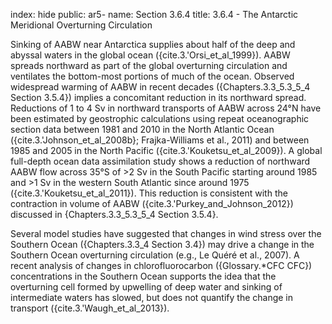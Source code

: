 index: hide
public: ar5-
name: Section 3.6.4
title: 3.6.4 - The Antarctic Meridional Overturning Circulation

Sinking of AABW near Antarctica supplies about half of the deep and abyssal waters in the global ocean ({cite.3.'Orsi_et_al_1999}). AABW spreads northward as part of the global overturning circulation and ventilates the bottom-most portions of much of the ocean. Observed widespread warming of AABW in recent decades ({Chapters.3.3_5.3_5_4 Section 3.5.4}) implies a concomitant reduction in its northward spread. Reductions of 1 to 4 Sv in northward transports of AABW across 24°N have been estimated by geostrophic calculations using repeat oceanographic section data between 1981 and 2010 in the North Atlantic Ocean ({cite.3.'Johnson_et_al_2008b}; Frajka-Williams et al., 2011) and between 1985 and 2005 in the North Pacific ({cite.3.'Kouketsu_et_al_2009}). A global full-depth ocean data assimilation study shows a reduction of northward AABW flow across 35°S of >2 Sv in the South Pacific starting around 1985 and >1 Sv in the western South Atlantic since around 1975 ({cite.3.'Kouketsu_et_al_2011}). This reduction is consistent with the contraction in volume of AABW ({cite.3.'Purkey_and_Johnson_2012}) discussed in {Chapters.3.3_5.3_5_4 Section 3.5.4}.

Several model studies have suggested that changes in wind stress over the Southern Ocean ({Chapters.3.3_4 Section 3.4}) may drive a change in the Southern Ocean overturning circulation (e.g., Le Quéré et al., 2007). A recent analysis of changes in chlorofluorocarbon ({Glossary.*CFC CFC}) concentrations in the Southern Ocean supports the idea that the overturning cell formed by upwelling of deep water and sinking of intermediate waters has slowed, but does not quantify the change in transport ({cite.3.'Waugh_et_al_2013}).
